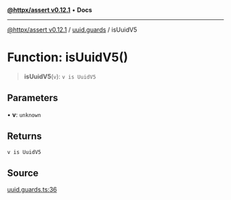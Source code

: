 [**@httpx/assert v0.12.1**](../../README.md) • **Docs**

***

[@httpx/assert v0.12.1](../../README.md) / [uuid.guards](../README.md) / isUuidV5

# Function: isUuidV5()

> **isUuidV5**(`v`): `v is UuidV5`

## Parameters

• **v**: `unknown`

## Returns

`v is UuidV5`

## Source

[uuid.guards.ts:36](https://github.com/belgattitude/httpx/blob/9af23c30700a45e9eb95108b7ac53f133f16092b/packages/assert/src/uuid.guards.ts#L36)
